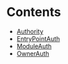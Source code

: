 

# Contents
- [Authority](Authority.sol/abstract.Authority.md)
- [EntryPointAuth](EntryPointAuth.sol/abstract.EntryPointAuth.md)
- [ModuleAuth](ModuleAuth.sol/abstract.ModuleAuth.md)
- [OwnerAuth](OwnerAuth.sol/abstract.OwnerAuth.md)
